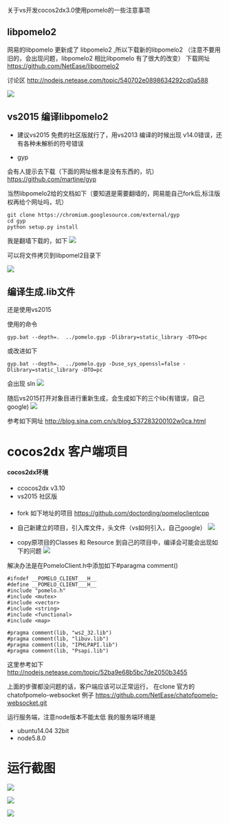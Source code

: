 关于vs开发cocos2dx3.0使用pomelo的一些注意事项

## libpomelo2

网易的libpomelo 更新成了 libpomelo2 ,所以下载新的libpomelo2
（注意不要用旧的，会出现问题，libpomelo2 相比libpomelo 有了很大的改变）
下载网址
https://github.com/NetEase/libpomelo2

讨论区
http://nodejs.netease.com/topic/540702e0898634292cd0a588

![](http://i.imgur.com/fYKeHlu.png)

## vs2015 编译libpomelo2

* 建议vs2015 免费的社区版就行了，用vs2013 编译的时候出现 v14.0错误，还有各种未解析的符号错误

* gyp

会有人提示去下载（下面的网址根本是没有东西的，坑）
https://github.com/martine/gyp 


当然libpomelo2给的文档如下（要知道是需要翻墙的，网易能自己fork后,标注版权再给个网址吗，坑）
 
```
git clone https://chromium.googlesource.com/external/gyp
cd gyp
python setup.py install
```

我是翻墙下载的，如下
![](http://i.imgur.com/Rex91Ct.jpg)

可以将文件拷贝到libpomel2目录下

![](http://i.imgur.com/BBNIGpx.png)


## 编译生成.lib文件

还是使用vs2015

使用的命令
```
gyp.bat --depth=.  ../pomelo.gyp -Dlibrary=static_library -DTO=pc​​
```
或改进如下
```
gyp.bat --depth=.  ../pomelo.gyp -Duse_sys_openssl=false -Dlibrary=static_library -DTO=pc
```
会出现 sln
![](http://i.imgur.com/6n9c2I2.png)


随后vs2015打开对象目进行重新生成，会生成如下的三个lib(有错误，自己google)
![](http://i.imgur.com/K8YL0fP.png)


参考如下网址
http://blog.sina.com.cn/s/blog_537283200102w0ca.html


# cocos2dx 客户端项目


#### cocos2dx环境

* ccocos2dx v3.10
* vs2015 社区版

#### 

* fork 如下地址的项目 
https://github.com/doctording/pomeloclientcpp

* 自己新建立的项目，引入库文件，头文件（vs如何引入，自己google）
![](http://i.imgur.com/qoEhRxV.png)

* copy原项目的Classes 和 Resource 到自己的项目中，编译会可能会出现如下的问题
![](http://i.imgur.com/ZbQqYyK.png)


解决办法是在PomeloClient.h中添加如下#paragma comment()

````
#ifndef __POMELO_CLIENT___H__
#define __POMELO_CLIENT___H__
#include "pomelo.h"
#include <mutex>
#include <vector>
#include <string>
#include <functional>
#include <map>

#pragma comment(lib, "ws2_32.lib")
#pragma comment(lib, "libuv.lib")
#pragma comment(lib, "IPHLPAPI.lib")
#pragma comment(lib, "Psapi.lib")
````

这里参考如下
http://nodejs.netease.com/topic/52ba9e68b5bc7de2050b3455


上面的步骤都没问题的话，客户端应该可以正常运行，
在clone 官方的chatofpomelo-websocket 例子
https://github.com/NetEase/chatofpomelo-websocket.git

运行服务端，注意node版本不能太低
我的服务端环境是
* ubuntu14.04 32bit
* node5.8.0

# 运行截图
![](http://i.imgur.com/0AkG4D0.png)

![](http://i.imgur.com/JxgwQsr.png)

![](http://i.imgur.com/WLK0MkV.png)
